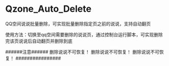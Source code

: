 # Qzone_Auto_Delete
QQ空间说说批量删除，可实现批量删除指定页之前的说说，支持自动翻页

使用方法：切换至qq空间需要删除的说说页，通过控制台运行脚本，可实现删除完该页说说后自动翻页并删除到底


######注意######
删除说说不可恢复！
删除说说不可恢复！
删除说说不可恢复！
################
